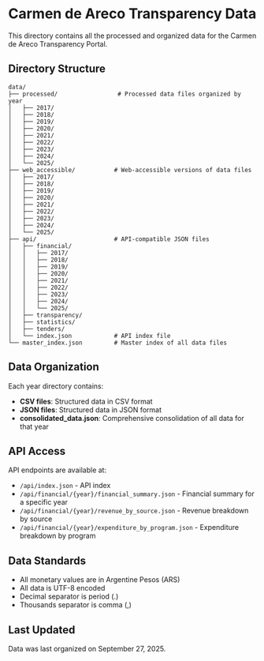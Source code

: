 # Carmen de Areco Transparency Data

This directory contains all the processed and organized data for the Carmen de Areco Transparency Portal.

## Directory Structure

```
data/
├── processed/                 # Processed data files organized by year
│   ├── 2017/
│   ├── 2018/
│   ├── 2019/
│   ├── 2020/
│   ├── 2021/
│   ├── 2022/
│   ├── 2023/
│   ├── 2024/
│   └── 2025/
├── web_accessible/           # Web-accessible versions of data files
│   ├── 2017/
│   ├── 2018/
│   ├── 2019/
│   ├── 2020/
│   ├── 2021/
│   ├── 2022/
│   ├── 2023/
│   ├── 2024/
│   └── 2025/
├── api/                      # API-compatible JSON files
│   ├── financial/
│   │   ├── 2017/
│   │   ├── 2018/
│   │   ├── 2019/
│   │   ├── 2020/
│   │   ├── 2021/
│   │   ├── 2022/
│   │   ├── 2023/
│   │   ├── 2024/
│   │   └── 2025/
│   ├── transparency/
│   ├── statistics/
│   ├── tenders/
│   └── index.json            # API index file
└── master_index.json         # Master index of all data files
```

## Data Organization

Each year directory contains:

- **CSV files**: Structured data in CSV format
- **JSON files**: Structured data in JSON format
- **consolidated_data.json**: Comprehensive consolidation of all data for that year

## API Access

API endpoints are available at:
- `/api/index.json` - API index
- `/api/financial/{year}/financial_summary.json` - Financial summary for a specific year
- `/api/financial/{year}/revenue_by_source.json` - Revenue breakdown by source
- `/api/financial/{year}/expenditure_by_program.json` - Expenditure breakdown by program

## Data Standards

- All monetary values are in Argentine Pesos (ARS)
- All data is UTF-8 encoded
- Decimal separator is period (.)
- Thousands separator is comma (,)

## Last Updated

Data was last organized on September 27, 2025.